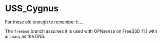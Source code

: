 # USS_Cygnus

[For those old enough to remember it ...](https://en.wikipedia.org/wiki/The_Black_Hole)

The `freebsd` branch assumes it is used with OPNsense on FreeBSD 11.1 with `dnsmasq` as the DNS.
